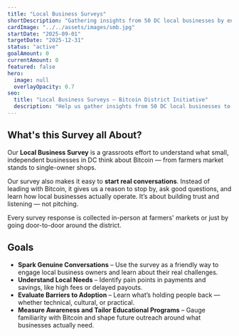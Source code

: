 ```yaml
---
title: "Local Business Surveys"
shortDescription: "Gathering insights from 50 DC local businesses by end of 2025 to understand payment challenges and guide Bitcoin education programs."
cardImage: "../../assets/images/smb.jpg"
startDate: "2025-09-01"
targetDate: "2025-12-31"
status: "active"
goalAmount: 0
currentAmount: 0
featured: false
hero:
  image: null
  overlayOpacity: 0.7
seo:
  title: "Local Business Surveys – Bitcoin District Initiative"
  description: "Help us gather insights from 50 DC local businesses to understand payment challenges and guide Bitcoin education. Participate in our grassroots research effort."
---
```


## What's this Survey all About?

Our **Local Business Survey** is a grassroots effort to understand what small, independent businesses in DC think about Bitcoin — from farmers market stands to single-owner shops.

Our survey also makes it easy to **start real conversations**. Instead of leading with Bitcoin, it gives us a reason to stop by, ask good questions, and learn how local businesses actually operate. It’s about building trust and listening — not pitching.  

Every survey response is collected in-person at farmers' markets or just by going door-to-door around the district.

## Goals  

* **Spark Genuine Conversations** – Use the survey as a friendly way to engage local business owners and learn about their real challenges.  
* **Understand Local Needs** – Identify pain points in payments and savings, like high fees or delayed payouts.  
* **Evaluate Barriers to Adoption** – Learn what’s holding people back — whether technical, cultural, or practical.  
* **Measure Awareness and Tailor Educational Programs** – Gauge familiarity with Bitcoin and shape future outreach around what businesses actually need.  
